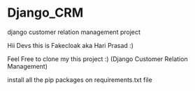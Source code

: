 # Django_CRM
django customer relation management project

Hii Devs this is Fakecloak aka Hari Prasad :)

Feel Free to clone my this project :)
(Django Customer Relation Management)

install all the pip packages on requirements.txt file
